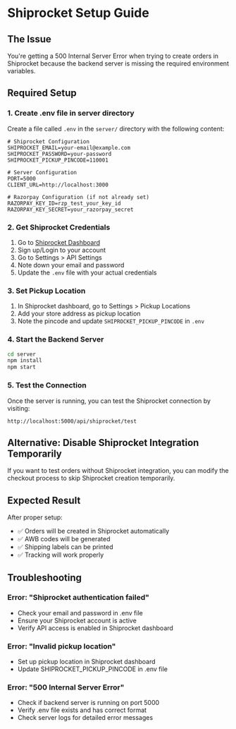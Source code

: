 # Shiprocket Setup Guide

## The Issue
You're getting a 500 Internal Server Error when trying to create orders in Shiprocket because the backend server is missing the required environment variables.

## Required Setup

### 1. Create .env file in server directory
Create a file called `.env` in the `server/` directory with the following content:

```env
# Shiprocket Configuration
SHIPROCKET_EMAIL=your-email@example.com
SHIPROCKET_PASSWORD=your-password
SHIPROCKET_PICKUP_PINCODE=110001

# Server Configuration
PORT=5000
CLIENT_URL=http://localhost:3000

# Razorpay Configuration (if not already set)
RAZORPAY_KEY_ID=rzp_test_your_key_id
RAZORPAY_KEY_SECRET=your_razorpay_secret
```

### 2. Get Shiprocket Credentials
1. Go to [Shiprocket Dashboard](https://app.shiprocket.in/)
2. Sign up/Login to your account
3. Go to Settings > API Settings
4. Note down your email and password
5. Update the `.env` file with your actual credentials

### 3. Set Pickup Location
1. In Shiprocket dashboard, go to Settings > Pickup Locations
2. Add your store address as pickup location
3. Note the pincode and update `SHIPROCKET_PICKUP_PINCODE` in `.env`

### 4. Start the Backend Server
```bash
cd server
npm install
npm start
```

### 5. Test the Connection
Once the server is running, you can test the Shiprocket connection by visiting:
```
http://localhost:5000/api/shiprocket/test
```

## Alternative: Disable Shiprocket Integration Temporarily

If you want to test orders without Shiprocket integration, you can modify the checkout process to skip Shiprocket creation temporarily.

## Expected Result
After proper setup:
- ✅ Orders will be created in Shiprocket automatically
- ✅ AWB codes will be generated
- ✅ Shipping labels can be printed
- ✅ Tracking will work properly

## Troubleshooting

### Error: "Shiprocket authentication failed"
- Check your email and password in .env file
- Ensure your Shiprocket account is active
- Verify API access is enabled in Shiprocket dashboard

### Error: "Invalid pickup location"
- Set up pickup location in Shiprocket dashboard
- Update SHIPROCKET_PICKUP_PINCODE in .env file

### Error: "500 Internal Server Error"
- Check if backend server is running on port 5000
- Verify .env file exists and has correct format
- Check server logs for detailed error messages
